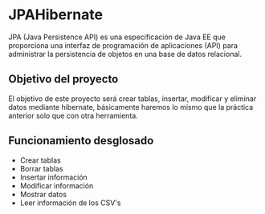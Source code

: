 # JPAHibernate
JPA (Java Persistence API) es una especificación de Java EE que proporciona una interfaz de programación de aplicaciones (API) para administrar la persistencia de objetos en una base de datos relacional.
## Objetivo del proyecto
El objetivo de este proyecto será crear tablas, insertar, modificar y eliminar datos mediante hibernate, básicamente haremos lo mismo que la práctica anterior solo que con otra herramienta.
## Funcionamiento desglosado
- Crear tablas
- Borrar tablas
- Insertar información
- Modificar información
- Mostrar datos
- Leer información de los CSV's
